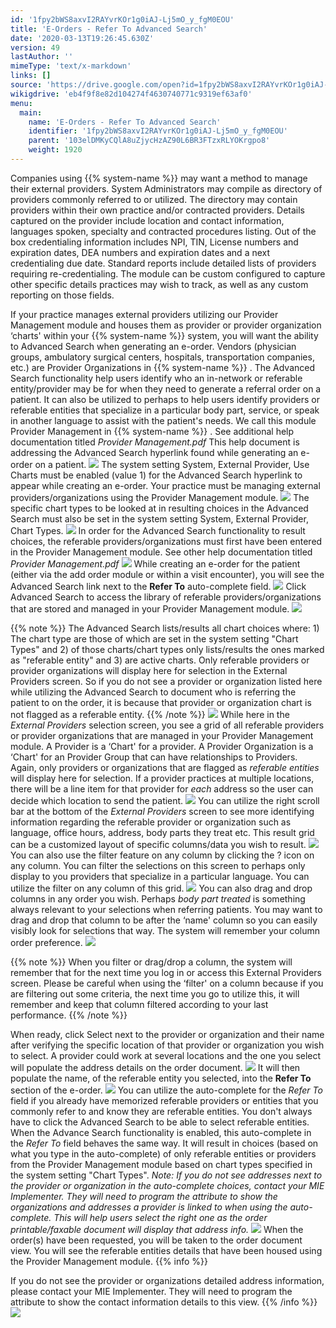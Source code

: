 ```yaml
---
id: '1fpy2bWS8axvI2RAYvrKOr1g0iAJ-Lj5mO_y_fgM0EOU'
title: 'E-Orders - Refer To Advanced Search'
date: '2020-03-13T19:26:45.630Z'
version: 49
lastAuthor: ''
mimeType: 'text/x-markdown'
links: []
source: 'https://drive.google.com/open?id=1fpy2bWS8axvI2RAYvrKOr1g0iAJ-Lj5mO_y_fgM0EOU'
wikigdrive: 'eb4f9f8e82d104274f4630740771c9319ef63af0'
menu:
  main:
    name: 'E-Orders - Refer To Advanced Search'
    identifier: '1fpy2bWS8axvI2RAYvrKOr1g0iAJ-Lj5mO_y_fgM0EOU'
    parent: '103elDMKyCQlA8uZjycHzAZ90L6BR3FTzxRLYOKrgpo8'
    weight: 1920
---
```

Companies using {{% system-name %}} may want a method to manage their external providers. System Administrators may compile as directory of providers commonly referred to or utilized. The directory may contain providers within their own practice and/or contracted providers. Details captured on the provider include location and contact information, languages spoken, specialty and contracted procedures listing. Out of the box credentialing information includes NPI, TIN, License numbers and expiration dates, DEA numbers and expiration dates and a next credentialing due date. Standard reports include detailed lists of providers requiring re-credentialing. The module can be custom configured to capture other specific details practices may wish to track, as well as any custom reporting on those fields.

If your practice manages external providers utilizing our Provider Management module and houses them as provider or provider organization ‘charts' within your {{% system-name %}} system, you will want the ability to Advanced Search when generating an e-order. Vendors (physician groups, ambulatory surgical centers, hospitals, transportation companies, etc.) are Provider Organizations in {{% system-name %}} . The Advanced Search functionality help users identify who an in-network or referable entity/provider may be for when they need to generate a referral order on a patient. It can also be utilized to perhaps to help users identify providers or referable entities that specialize in a particular body part, service, or speak in another language to assist with the patient's needs. We call this module Provider Management in {{% system-name %}} . See additional help documentation titled *Provider Management.pdf* This help document is addressing the Advanced Search hyperlink found while generating an e-order on a patient.
![](e-orders-refer-to-advanced-search.assets/10000201000004B2000001624509291E8807F73F.png)
The system setting System, External Provider, Use Charts must be enabled (value 1) for the Advanced Search hyperlink to appear while creating an e-order. Your practice must be managing external providers/organizations using the Provider Management module.
![](e-orders-refer-to-advanced-search.assets/10000201000001BA0000004F9B621FC98FCAC5FA.png)
The specific chart types to be looked at in resulting choices in the Advanced Search must also be set in the system setting System, External Provider, Chart Types.
![](e-orders-refer-to-advanced-search.assets/10000000000002450000004EDBB0D2AC1A809657.png)
In order for the Advanced Search functionality to result choices, the referable providers/organizations must first have been entered in the Provider Management module. See other help documentation titled *Provider Management.pdf*
![](e-orders-refer-to-advanced-search.assets/1000020100000555000001AFAF339206B4627DFB.png)
While creating an e-order for the patient (either via the add order module or within a visit encounter), you will see the Advanced Search link next to the **Refer To** auto-complete field.
![](e-orders-refer-to-advanced-search.assets/10000201000004B2000001624509291E8807F73F.png)
Click Advanced Search to access the library of referable providers/organizations that are stored and managed in your Provider Management module.
![](e-orders-refer-to-advanced-search.assets/100002010000046D000000F4EE7C66D7E502C1F8.png)

{{% note %}}
The Advanced Search lists/results all chart choices where: 1) The chart type are those of which are set in the system setting "Chart Types" and 2) of those charts/chart types only lists/results the ones marked as "referable entity" and 3) are active charts. Only referable providers or provider organizations will display here for selection in the External Providers screen. So if you do not see a provider or organization listed here while utilizing the Advanced Search to document who is referring the patient to on the order, it is because that provider or organization chart is not flagged as a referable entity.
{{% /note %}}
![](e-orders-refer-to-advanced-search.assets/10000201000002120000005F48C6060C2EFAC43C.png)
While here in the *External Providers* selection screen, you see a grid of all referable providers or provider organizations that are managed in your Provider Management module. A Provider is a ‘Chart' for a provider. A Provider Organization is a ‘Chart' for an Provider Group that can have relationships to Providers. Again, only providers or organizations that are flagged as *referable entities* will display here for selection. If a provider practices at multiple locations, there will be a line item for that provider for *each* address so the user can decide which location to send the patient.
![](e-orders-refer-to-advanced-search.assets/1000020100000470000000C17E2422FD40CE5EA3.png)
You can utilize the right scroll bar at the bottom of the *External Providers* screen to see more identifying information regarding the referable provider or organization such as language, office hours, address, body parts they treat etc. This result grid can be a customized layout of specific columns/data you wish to result.
![](e-orders-refer-to-advanced-search.assets/100002010000042E000001418E643414AB6EC78F.png)
You can also use the filter feature on any column by clicking the ? icon on any column. You can filter the selections on this screen to perhaps only display to you providers that specialize in a particular language. You can utilize the filter on any column of this grid.
![](e-orders-refer-to-advanced-search.assets/10000201000001F0000001688BE7823859D7584C.png)
You can also drag and drop columns in any order you wish. Perhaps *body part treated* is something always relevant to your selections when referring patients. You may want to drag and drop that column to be after the ‘name' column so you can easily visibly look for selections that way. The system will remember your column order preference.
![](e-orders-refer-to-advanced-search.assets/100002010000047100000152D0557C4E54D61398.png)

{{% note %}}
When you filter or drag/drop a column, the system will remember that for the next time you log in or access this External Providers screen. Please be careful when using the ‘filter' on a column because if you are filtering out some criteria, the next time you go to utilize this, it will remember and keep that column filtered according to your last performance.
{{% /note %}}

When ready, click Select next to the provider or organization and their name after verifying the specific location of that provider or organization you wish to select. A provider could work at several locations and the one you select will populate the address details on the order document.
![](e-orders-refer-to-advanced-search.assets/1000020100000467000000B8B14477A3E39C1170.png)
It will then populate the name, of the referable entity you selected, into the **Refer To** section of the e-order.
![](e-orders-refer-to-advanced-search.assets/10000201000003B3000000C992BD28CAF3BB9768.png)
You can utilize the auto-complete for the *Refer To* field if you already have memorized referable providers or entities that you commonly refer to and know they are referable entities. You don't always have to click the Advanced Search to be able to select referable entities. When the Advance Search functionality is enabled, this auto-complete in the *Refer To* field behaves the same way. It will result in choices (based on what you type in the auto-complete) of only referable entities or providers from the Provider Management module based on chart types specified in the system setting "Chart Types". *Note: If you do not see addresses next to the provider or organization in the auto-complete choices, contact your MIE Implementer. They will need to program the attribute to show the organizations and addresses a provider is linked to when using the auto-complete. This will help users select the right one as the order printable/faxable document will display that address info.*
![](e-orders-refer-to-advanced-search.assets/100002010000032A000000F5DC3BC09CD2D811BB.png)
When the order(s) have been requested, you will be taken to the order document view. You will see the referable entities details that have been housed using the Provider Management module.
{{% info %}}

If you do not see the provider or organizations detailed address information, please contact your MIE Implementer. They will need to program the attribute to show the contact information details to this view.
{{% /info %}}
![](e-orders-refer-to-advanced-search.assets/100002010000047A000001E087B4FE9B986404FC.png)

